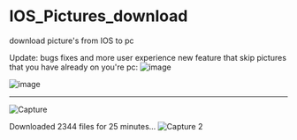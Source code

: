 # IOS_Pictures_download
download picture's from IOS to pc


Update:
bugs fixes and more user experience
new feature that skip pictures that you have already on you're pc:
![image](https://github.com/user-attachments/assets/b88929af-5679-402e-95ce-fc490bc86f93)

![image](https://github.com/user-attachments/assets/ad28e54e-f956-468a-bcc5-4b536332b614)



-------------------------------------------------------------------------------------------
![Capture](https://github.com/user-attachments/assets/9257bb54-131c-4021-b5a0-6596d2185b3a)


Downloaded 2344 files for 25 minutes...
![Capture 2](https://github.com/user-attachments/assets/d2494db7-4535-45b8-8b10-18fdb79958af)
